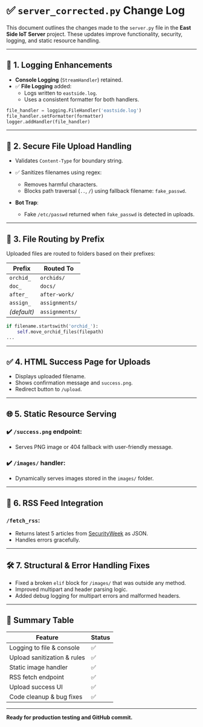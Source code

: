 
# ✅ `server_corrected.py` Change Log

This document outlines the changes made to the `server.py` file in the **East Side IoT Server** project. These updates improve functionality, security, logging, and static resource handling.

---

## 🔐 1. Logging Enhancements

- **Console Logging** (`StreamHandler`) retained.
- ✅ **File Logging** added:
  - Logs written to `eastside.log`.
  - Uses a consistent formatter for both handlers.

```python
file_handler = logging.FileHandler('eastside.log')
file_handler.setFormatter(formatter)
logger.addHandler(file_handler)
```

---

## 🧰 2. Secure File Upload Handling

- Validates `Content-Type` for boundary string.
- ✅ Sanitizes filenames using regex:
  - Removes harmful characters.
  - Blocks path traversal (`..`, `/`) using fallback filename: `fake_passwd`.

- **Bot Trap**:
  - Fake `/etc/passwd` returned when `fake_passwd` is detected in uploads.

---

## 📂 3. File Routing by Prefix

Uploaded files are routed to folders based on their prefixes:

| Prefix       | Routed To         |
|--------------|-------------------|
| `orchid_`    | `orchids/`        |
| `doc_`       | `docs/`           |
| `after_`     | `after-work/`     |
| `assign_`    | `assignments/`    |
| *(default)*  | `assignments/`    |

```python
if filename.startswith('orchid_'):
    self.move_orchid_files(filepath)
...
```

---

## ✅ 4. HTML Success Page for Uploads

- Displays uploaded filename.
- Shows confirmation message and `success.png`.
- Redirect button to `/upload`.

---

## 🌐 5. Static Resource Serving

### ✔️ `/success.png` endpoint:
- Serves PNG image or 404 fallback with user-friendly message.

### ✔️ `/images/` handler:
- Dynamically serves images stored in the `images/` folder.

---

## 🔄 6. RSS Feed Integration

### `/fetch_rss`:
- Returns latest 5 articles from [SecurityWeek](https://www.securityweek.com/feed/) as JSON.
- Handles errors gracefully.

---

## 🛠️ 7. Structural & Error Handling Fixes

- Fixed a broken `elif` block for `/images/` that was outside any method.
- Improved multipart and header parsing logic.
- Added debug logging for multipart errors and malformed headers.

---

## 📌 Summary Table

| Feature                     | Status |
|-----------------------------|--------|
| Logging to file & console   | ✅      |
| Upload sanitization & rules | ✅      |
| Static image handler        | ✅      |
| RSS fetch endpoint          | ✅      |
| Upload success UI           | ✅      |
| Code cleanup & bug fixes    | ✅      |

---

**Ready for production testing and GitHub commit.**

